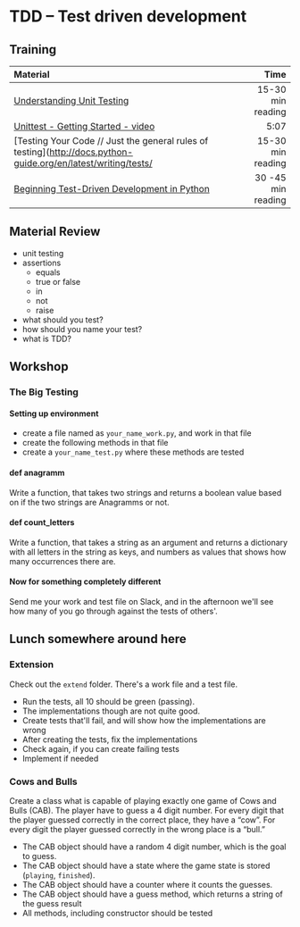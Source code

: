 # TDD – Test driven development

## Training
| Material | Time |
|:---------|-----:|
| [Understanding Unit Testing](https://jeffknupp.com/blog/2013/12/09/improve-your-python-understanding-unit-testing) | 15-30 min reading |
| [Unittest - Getting Started - video](https://www.youtube.com/watch?v=0Keq3E2bbeE) | 5:07 |
| [Testing Your Code // Just the general rules of testing](http://docs.python-guide.org/en/latest/writing/tests/ | 15-30 min reading |
| [Beginning Test-Driven Development in Python](http://code.tutsplus.com/tutorials/beginning-test-driven-development-in-python--net-30137) | 30 -45 min reading |


## Material Review
- unit testing
- assertions
    - equals
    - true or false
    - in
    - not
    - raise
- what should you test?
- how should you name your test?
- what is TDD?

## Workshop

### The Big Testing

#### Setting up environment
- create a file named as `your_name_work.py`, and work in that file
- create the following methods in that file
- create a `your_name_test.py` where these methods are tested

#### def anagramm
Write a function, that takes two strings and returns a boolean value based on if the two strings are Anagramms or not.

#### def count_letters
Write a function, that takes a string as an argument and returns a dictionary with all letters in the string as keys, and numbers as values that shows how many occurrences there are.

#### Now for something completely different
Send me your work and test file on Slack, and in the afternoon we'll see how many of you go through against the tests of others'.

## Lunch somewhere around here

### Extension
Check out the `extend` folder. There's a work file and a test file.
- Run the tests, all 10 should be green (passing).
- The implementations though are not quite good.
- Create tests that'll fail, and will show how the implementations are wrong
- After creating the tests, fix the implementations
- Check again, if you can create failing tests
- Implement if needed

### Cows and Bulls
Create a class what is capable of playing exactly one game of Cows and Bulls (CAB). The player have to guess a 4 digit number. For every digit that the player guessed correctly in the correct place, they have a “cow”. For every digit the player guessed correctly in the wrong place is a “bull.”
- The CAB object should have a random 4 digit number, which is the goal to guess.
- The CAB object should have a state where the game state is stored (`playing`, `finished`).
- The CAB object should have a counter where it counts the guesses.
- The CAB object should have a guess method, which returns a string of the guess result
- All methods, including constructor should be tested
